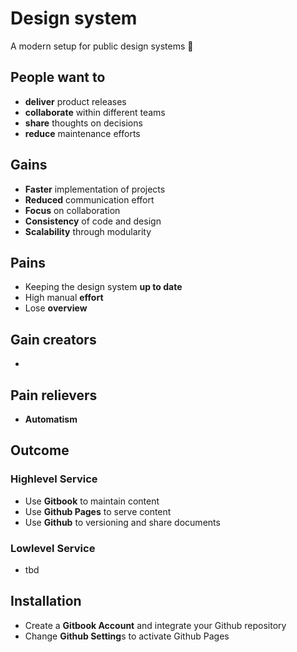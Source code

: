 # Design system

A modern setup for public design systems 🎉

## People want to

* **deliver** product releases 
* **collaborate** within different teams
* **share** thoughts on decisions
* **reduce** maintenance efforts

## Gains

* **Faster** implementation of projects 
* **Reduced** communication effort
* **Focus** on collaboration
* **Consistency** of code and design
* **Scalability** through modularity

## Pains

* Keeping the design system **up to date**
* High manual **effort**
* Lose **overview**

## Gain creators
* 

## Pain relievers
* **Automatism**

## Outcome

### Highlevel Service

* Use **Gitbook** to maintain content
* Use **Github Pages** to serve content
* Use **Github** to versioning and share documents

### Lowlevel Service

* tbd

## Installation

* Create a **Gitbook Account** and integrate your Github repository
* Change **Github Setting**s to activate Github Pages

